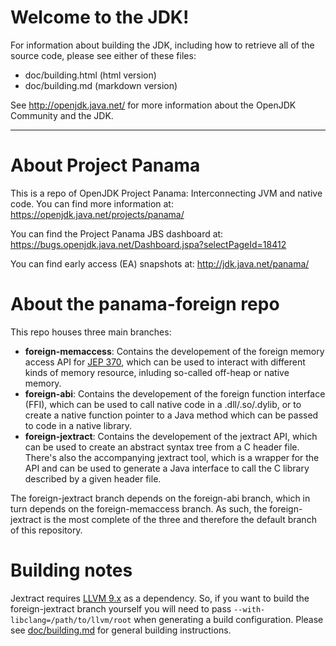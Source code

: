 
Welcome to the JDK!
===================

For information about building the JDK, including how to retrieve all
of the source code, please see either of these files:

  * doc/building.html   (html version)
  * doc/building.md     (markdown version)

See http://openjdk.java.net/ for more information about the OpenJDK
Community and the JDK.

---
About Project Panama
===================
This is a repo of OpenJDK Project Panama: Interconnecting JVM and native code. You can find more information at: https://openjdk.java.net/projects/panama/

You can find the Project Panama JBS dashboard at: https://bugs.openjdk.java.net/Dashboard.jspa?selectPageId=18412

You can find early access (EA) snapshots at: http://jdk.java.net/panama/

About the panama-foreign repo
===================
This repo houses three main branches:
- **foreign-memaccess**: Contains the developement of the foreign memory access API for [JEP 370](https://openjdk.java.net/jeps/370), which can be used to interact with different kinds of memory resource, inluding so-called off-heap or native memory.
- **foreign-abi**: Contains the developement of the foreign function interface (FFI), which can be used to call native code in a  .dll/.so/.dylib, or to create a native function pointer to a Java method which can be passed to code in a native library.
- **foreign-jextract**: Contains the developement of the jextract API, which can be used to create an abstract syntax tree from a C header file. There's also the accompanying jextract tool, which is a wrapper for the API and can be used to generate a Java interface to call the C library described by a given header file.

The foreign-jextract branch depends on the foreign-abi branch, which in turn depends on the foreign-memaccess branch. As such, the foreign-jextract is the most complete of the three and therefore the default branch of this repository.

Building notes
===================
Jextract requires [LLVM 9.x](https://releases.llvm.org/download.html) as a dependency. So, if you want to build the foreign-jextract branch yourself you will need to pass `--with-libclang=/path/to/llvm/root` when generating a build configuration. Please see [doc/building.md](https://github.com/openjdk/panama-foreign/blob/foreign-jextract/doc/building.md) for general building instructions.
